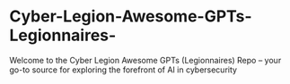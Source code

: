 # Cyber-Legion-Awesome-GPTs-Legionnaires-
Welcome to the Cyber Legion Awesome GPTs (Legionnaires) Repo – your go-to source for exploring the forefront of AI in cybersecurity
